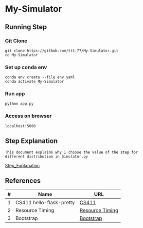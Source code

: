 # My-Simulator
## Running Step
### Git Clone  
```
git clone https://github.com/ttt-77/My-Simulator.git 
cd My-Simulator
```    
### Set up conda env
```
conda env create --file env.yaml 
conda activate My-Simulator
```
### Run app
```
python app.py
```
### Access on browser
```
localhost:5000
```
## Step Explanation
```
This document explains why I choose the value of the step for different distribution in Simulator.py
``` 
[Step_Explanation](/Step_Explanation.pdf)
## References
|#|Name|URL|
|---|----|-----|  
|1|CS411 hello-flask-pretty|[CS411](https://github.com/uiuc-fa21-cs411/hello-world/tree/main/oct12-snippets/hello-flask-pretty)|
|2|Resource Timing|[Resource Timing](https://web.dev/custom-metrics/?utm_source=devtools#server-timing-api)|
|3|Bootstrap|[Bootstrap](https://getbootstrap.com/docs/4.0/layout/grid/)|
